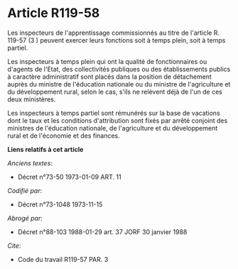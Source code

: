 # Article R119-58

Les inspecteurs de l'apprentissage commissionnés au titre de l'article R. 119-57 (3 ) peuvent exercer leurs fonctions soit à
temps plein, soit à temps partiel.

Les inspecteurs à temps plein qui ont la qualité de fonctionnaires ou d'agents de l'Etat, des collectivités publiques ou des
établissements publics à caractère administratif sont placés dans la position de détachement auprès du ministre de
l'éducation nationale ou du ministre de l'agriculture et du développement rural, selon le cas, s'ils ne relèvent déjà de l'un
de ces deux ministères.

Les inspecteurs à temps partiel sont rémunérés sur la base de vacations dont le taux et les conditions d'attribution sont
fixés par arrêté conjoint des ministres de l'éducation nationale, de l'agriculture et du développement rural et de l'économie
et des finances.

**Liens relatifs à cet article**

_Anciens textes_:

  - Décret n°73-50 1973-01-09 ART. 11

_Codifié par_:

  - Décret n°73-1048 1973-11-15

_Abrogé par_:

  - Décret n°88-103 1988-01-29 art. 37 JORF 30 janvier 1988

_Cite_:

  - Code du travail R119-57 PAR. 3

